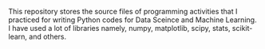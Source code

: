 This repository stores the source files of programming activities that I practiced for writing Python codes for Data Sceince and Machine Learning. I have used a lot of libraries namely, numpy, matplotlib, scipy, stats, scikit-learn, and others.
